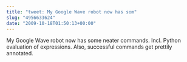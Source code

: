 ```yaml
---
title: "tweet: My Google Wave robot now has som"
slug: "4956633624"
date: "2009-10-18T01:50:13+00:00"
---
```

My Google Wave robot now has some neater commands. Incl. Python evaluation of expressions. Also, successful commands get prettily annotated.
